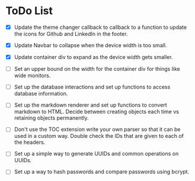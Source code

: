 # ToDo List

- [x] Update the theme changer callback to callback to a function to update the
      icons for Github and LinkedIn in the footer.

- [x] Update Navbar to collapse when the device width is too small.

- [x] Update container div to expand as the device width gets smaller.

- [ ] Set an upper bound on the width for the container div for things like wide
      monitors.

- [ ] Set up the database interactions and set up functions to access database
      information.

- [ ] Set up the markdown renderer and set up functions to convert markdown to
      HTML. Decide between creating objects each time vs retaining objects
      permanently.

- [ ] Don't use the TOC extension write your own parser so that it can be used
      in a custom way. Double check the IDs that are given to each of the
      headers.

- [ ] Set up a simple way to generate UUIDs and common operations on UUIDs.

- [ ] Set up a way to hash passwords and compare passwords using bcrypt.
